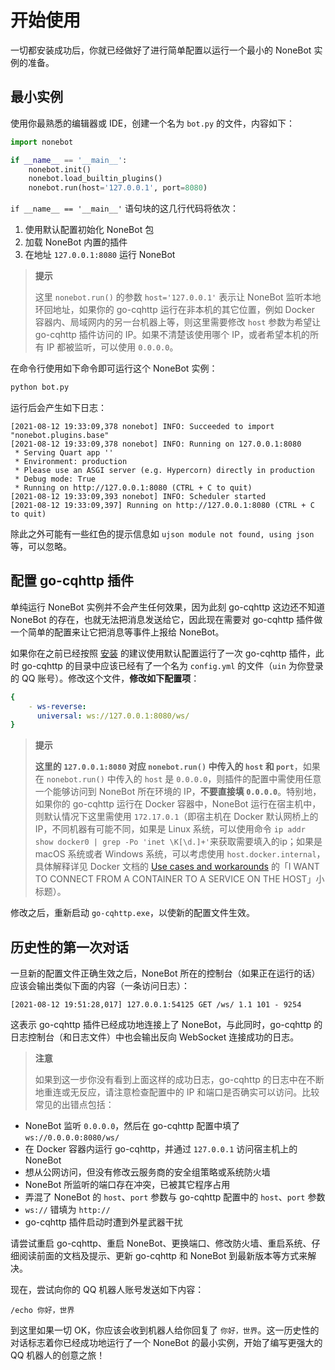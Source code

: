 # 开始使用

一切都安装成功后，你就已经做好了进行简单配置以运行一个最小的 NoneBot 实例的准备。

## 最小实例

使用你最熟悉的编辑器或 IDE，创建一个名为 `bot.py` 的文件，内容如下：

```python
import nonebot

if __name__ == '__main__':
    nonebot.init()
    nonebot.load_builtin_plugins()
    nonebot.run(host='127.0.0.1', port=8080)
```

`if __name__ == '__main__'` 语句块的这几行代码将依次：

1. 使用默认配置初始化 NoneBot 包
2. 加载 NoneBot 内置的插件
3. 在地址 `127.0.0.1:8080` 运行 NoneBot

> **提示**
>
> 这里 `nonebot.run()` 的参数 `host='127.0.0.1'` 表示让 NoneBot 监听本地环回地址，如果你的 go-cqhttp 运行在非本机的其它位置，例如 Docker 容器内、局域网内的另一台机器上等，则这里需要修改 `host` 参数为希望让 go-cqhttp 插件访问的 IP。如果不清楚该使用哪个 IP，或者希望本机的所有 IP 都被监听，可以使用 `0.0.0.0`。

在命令行使用如下命令即可运行这个 NoneBot 实例：

```bash
python bot.py
```

运行后会产生如下日志：

```
[2021-08-12 19:33:09,378 nonebot] INFO: Succeeded to import "nonebot.plugins.base"
[2021-08-12 19:33:09,378 nonebot] INFO: Running on 127.0.0.1:8080
 * Serving Quart app ''
 * Environment: production
 * Please use an ASGI server (e.g. Hypercorn) directly in production
 * Debug mode: True
 * Running on http://127.0.0.1:8080 (CTRL + C to quit)
[2021-08-12 19:33:09,393 nonebot] INFO: Scheduler started
[2021-08-12 19:33:09,397] Running on http://127.0.0.1:8080 (CTRL + C to quit)
```

除此之外可能有一些红色的提示信息如 `ujson module not found, using json` 等，可以忽略。

## 配置 go-cqhttp 插件 

单纯运行 NoneBot 实例并不会产生任何效果，因为此刻 go-cqhttp 这边还不知道 NoneBot 的存在，也就无法把消息发送给它，因此现在需要对 go-cqhttp 插件做一个简单的配置来让它把消息等事件上报给 NoneBot。

如果你在之前已经按照 [安装](./installation.md#go-cqhttp-插件
) 的建议使用默认配置运行了一次 go-cqhttp 插件，此时 go-cqhttp 的目录中应该已经有了一个名为 `config.yml` 的文件（`uin` 为你登录的 QQ 账号）。修改这个文件，**修改如下配置项**：

```yaml
{
    - ws-reverse:
      universal: ws://127.0.0.1:8080/ws/
}
```

> **提示**
>
> **这里的 `127.0.0.1:8080` 对应 `nonebot.run()` 中传入的 `host` 和 `port`**，如果在 `nonebot.run()` 中传入的 `host` 是 `0.0.0.0`，则插件的配置中需使用任意一个能够访问到 NoneBot 所在环境的 IP，**不要直接填 `0.0.0.0`**。特别地，如果你的 go-cqhttp 运行在 Docker 容器中，NoneBot 运行在宿主机中，则默认情况下这里需使用 `172.17.0.1`（即宿主机在 Docker 默认网桥上的 IP，不同机器有可能不同，如果是 Linux 系统，可以使用命令 `ip addr show docker0 | grep -Po 'inet \K[\d.]+'`来获取需要填入的ip；如果是 macOS 系统或者 Windows 系统，可以考虑使用 `host.docker.internal`，具体解释详见 Docker 文档的 [Use cases and workarounds](https://docs.docker.com/docker-for-mac/networking/#use-cases-and-workarounds) 的「I WANT TO CONNECT FROM A CONTAINER TO A SERVICE ON THE HOST」小标题）。

修改之后，重新启动 `go-cqhttp.exe`，以使新的配置文件生效。

## 历史性的第一次对话

一旦新的配置文件正确生效之后，NoneBot 所在的控制台（如果正在运行的话）应该会输出类似下面的内容（一条访问日志）：

```
[2021-08-12 19:51:28,017] 127.0.0.1:54125 GET /ws/ 1.1 101 - 9254
```

这表示 go-cqhttp 插件已经成功地连接上了 NoneBot，与此同时，go-cqhttp 的日志控制台（和日志文件）中也会输出反向 WebSocket 连接成功的日志。

> **注意**
>
> 如果到这一步你没有看到上面这样的成功日志，go-cqhttp 的日志中在不断地重连或无反应，请注意检查配置中的 IP 和端口是否确实可以访问。比较常见的出错点包括：

- NoneBot 监听 `0.0.0.0`，然后在 go-cqhttp 配置中填了 `ws://0.0.0.0:8080/ws/`
- 在 Docker 容器内运行 go-cqhttp，并通过 `127.0.0.1` 访问宿主机上的 NoneBot
- 想从公网访问，但没有修改云服务商的安全组策略或系统防火墙
- NoneBot 所监听的端口存在冲突，已被其它程序占用
- 弄混了 NoneBot 的 `host`、`port` 参数与 go-cqhttp 配置中的 `host`、`port` 参数
- `ws://` 错填为 `http://`
- go-cqhttp 插件启动时遭到外星武器干扰

请尝试重启 go-cqhttp、重启 NoneBot、更换端口、修改防火墙、重启系统、仔细阅读前面的文档及提示、更新 go-cqhttp 和 NoneBot 到最新版本等方式来解决。

现在，尝试向你的 QQ 机器人账号发送如下内容：

```
/echo 你好，世界
```

到这里如果一切 OK，你应该会收到机器人给你回复了 `你好，世界`。这一历史性的对话标志着你已经成功地运行了一个 NoneBot 的最小实例，开始了编写更强大的 QQ 机器人的创意之旅！
